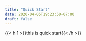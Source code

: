 ```yaml
---
title: "Quick Start"
date: 2020-04-05T19:23:50+07:00
draft: false
---
```


{{< h 1 >}}this is quick start{{< /h >}}

